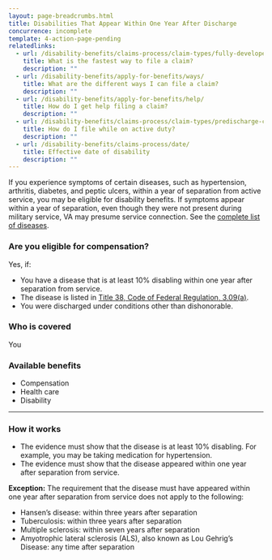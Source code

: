 ```yaml
---
layout: page-breadcrumbs.html
title: Disabilities That Appear Within One Year After Discharge
concurrence: incomplete
template: 4-action-page-pending
relatedlinks:
  - url: /disability-benefits/claims-process/claim-types/fully-developed-claim/
    title: What is the fastest way to file a claim?
    description: ""
  - url: /disability-benefits/apply-for-benefits/ways/
    title: What are the different ways I can file a claim?
    description: ""
  - url: /disability-benefits/apply-for-benefits/help/
    title: How do I get help filing a claim?
    description: ""
  - url: /disability-benefits/claims-process/claim-types/predischarge-claim/
    title: How do I file while on active duty?
    description: ""
  - url: /disability-benefits/claims-process/date/
    title: Effective date of disability
    description: ""
---
```


If you experience symptoms of certain diseases, such as hypertension, arthritis, diabetes, and peptic ulcers, within a year of separation from active service, you may be eligible for disability benefits. If symptoms appear within a year of separation, even though they were not present during military service, VA may presume service connection. See the [complete list of diseases](http://www.benefits.va.gov/warms/docs/regs/38CFR/BOOKB/PART3/S3_309.doc).

<div class="call-out" markdown="1">

### Are you eligible for compensation?
Yes, if:

  -	You have a disease that is at least 10% disabling within one year after separation from service.
  -	The disease is listed in [Title 38, Code of Federal Regulation, 3.09(a)](http://www.benefits.va.gov/warms/docs/regs/38CFR/BOOKB/PART3/S3_309.doc).
  -	You were discharged under conditions other than dishonorable.

### Who is covered
You
</div>

### Available benefits

-	Compensation
-	Health care
-	Disability

-----

### How it works

-	The evidence must show that the disease is at least 10% disabling. For example, you may be taking medication for hypertension.
-	The evidence must show that the disease appeared within one year after separation from service.

**Exception:**
The requirement that the disease must have appeared within one year after separation from service does not apply to the following:

-	Hansen&#8217;s disease: within three years after separation
-	Tuberculosis: within three years after separation
-	Multiple sclerosis: within seven years after separation
-	Amyotrophic lateral sclerosis (ALS), also known as Lou Gehrig’s Disease: any time after separation
